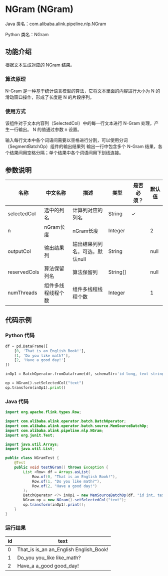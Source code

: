 # NGram (NGram)
Java 类名：com.alibaba.alink.pipeline.nlp.NGram

Python 类名：NGram


## 功能介绍

根据文本生成对应的 NGram 结果。

### 算法原理

N-Gram 是一种基于统计语言模型的算法，它将文本里面的内容进行大小为 N 的滑动窗口操作，形成了长度是 N 的片段序列。

### 使用方式

该组件对于文本内容列（SelectedCol）中的每一行文本进行 N-Gram 处理，产生一行输出。 N 的值通过参数 n 设置。

输入每行文本中各个词语间需要以空格进行分割，可以使用分词（SegmentBatchOp）组件的输出结果列 输出一行中包含多个 N-Gram 结果，各个结果间用空格分隔；单个结果中各个词语间用下划线连接。

## 参数说明

| 名称 | 中文名称 | 描述 | 类型 | 是否必须？ | 默认值 |
| --- | --- | --- | --- | --- | --- |
| selectedCol | 选中的列名 | 计算列对应的列名 | String | ✓ |  |
| n | nGram长度 | nGram长度 | Integer |  | 2 |
| outputCol | 输出结果列 | 输出结果列列名，可选，默认null | String |  | null |
| reservedCols | 算法保留列名 | 算法保留列 | String[] |  | null |
| numThreads | 组件多线程线程个数 | 组件多线程线程个数 | Integer |  | 1 |

## 代码示例

### Python 代码

```python
df = pd.DataFrame([
    [0, 'That is an English Book!'],
    [1, 'Do you like math?'],
    [2, 'Have a good day!']
])

inOp1 = BatchOperator.fromDataframe(df, schemaStr='id long, text string')

op = NGram().setSelectedCol("text")
op.transform(inOp1).print()
```

### Java 代码

```java
import org.apache.flink.types.Row;

import com.alibaba.alink.operator.batch.BatchOperator;
import com.alibaba.alink.operator.batch.source.MemSourceBatchOp;
import com.alibaba.alink.pipeline.nlp.NGram;
import org.junit.Test;

import java.util.Arrays;
import java.util.List;

public class NGramTest {
	@Test
	public void testNGram() throws Exception {
		List <Row> df = Arrays.asList(
			Row.of(0, "That is an English Book!"),
			Row.of(1, "Do you like math?"),
			Row.of(2, "Have a good day!")
		);
		BatchOperator <?> inOp1 = new MemSourceBatchOp(df, "id int, text string");
		NGram op = new NGram().setSelectedCol("text");
		op.transform(inOp1).print();
	}
}
```

### 运行结果

| id  | text                                   |
|-----|----------------------------------------|
| 0   | That_is is_an an_English English_Book! |
| 1   | Do_you you_like like_math?             |
| 2   | Have_a a_good good_day!                |

